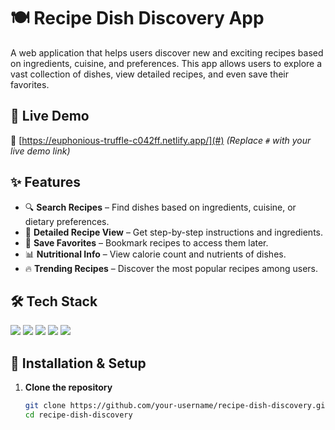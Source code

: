# 🍽️ Recipe Dish Discovery App

A web application that helps users discover new and exciting recipes based on ingredients, cuisine, and preferences. This app allows users to explore a vast collection of dishes, view detailed recipes, and even save their favorites.

## 🚀 Live Demo  
🔗 [https://euphonious-truffle-c042ff.netlify.app/](#) *(Replace `#` with your live demo link)*

## ✨ Features  
- 🔍 **Search Recipes** – Find dishes based on ingredients, cuisine, or dietary preferences.  
- 🍲 **Detailed Recipe View** – Get step-by-step instructions and ingredients.  
- 💾 **Save Favorites** – Bookmark recipes to access them later.  
- 📊 **Nutritional Info** – View calorie count and nutrients of dishes.  
- 🔥 **Trending Recipes** – Discover the most popular recipes among users.

## 🛠️ Tech Stack  
<p align="left">
  <img src="https://img.shields.io/badge/React-61DAFB?style=for-the-badge&logo=react&logoColor=white" />
  <img src="https://img.shields.io/badge/Node.js-339933?style=for-the-badge&logo=node-dot-js&logoColor=white" />
  <img src="https://img.shields.io/badge/Express.js-000000?style=for-the-badge&logo=express&logoColor=white" />
  <img src="https://img.shields.io/badge/MongoDB-4EA94B?style=for-the-badge&logo=mongodb&logoColor=white" />
  <img src="https://img.shields.io/badge/API-Fetching-FF6F00?style=for-the-badge" />
</p>

## 🔧 Installation & Setup  
1. **Clone the repository**  
   ```sh
   git clone https://github.com/your-username/recipe-dish-discovery.git
   cd recipe-dish-discovery
